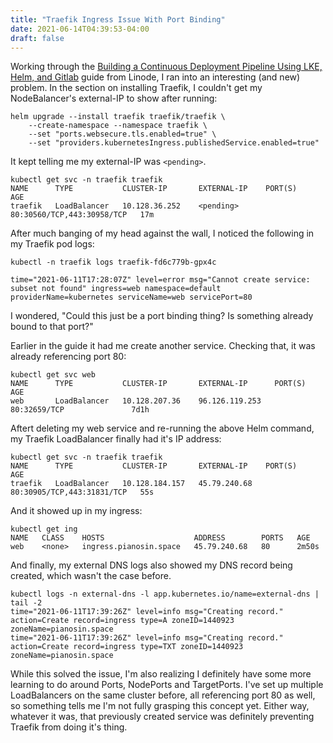 ```yaml
---
title: "Traefik Ingress Issue With Port Binding"
date: 2021-06-14T04:39:53-04:00
draft: false
---
```


Working through the [Building a Continuous Deployment Pipeline Using LKE, Helm, and Gitlab](https://www.linode.com/docs/guides/lke-continuous-deployment-series/) guide from Linode, I ran into an interesting (and new) problem. In the section on installing Traefik, I couldn't get my NodeBalancer's external-IP to show after running:

```
helm upgrade --install traefik traefik/traefik \
    --create-namespace --namespace traefik \
    --set "ports.websecure.tls.enabled=true" \
    --set "providers.kubernetesIngress.publishedService.enabled=true"
```

It kept telling me my external-IP was `<pending>`.

```
kubectl get svc -n traefik traefik
NAME      TYPE           CLUSTER-IP       EXTERNAL-IP    PORT(S)                      AGE
traefik   LoadBalancer   10.128.36.252    <pending>      80:30560/TCP,443:30958/TCP   17m
```

After much banging of my head against the wall, I noticed the following in my Traefik pod logs:

```
kubectl -n traefik logs traefik-fd6c779b-gpx4c

time="2021-06-11T17:28:07Z" level=error msg="Cannot create service: subset not found" ingress=web namespace=default providerName=kubernetes serviceName=web servicePort=80
```

I wondered, "Could this just be a port binding thing? Is something already bound to that port?"

Earlier in the guide it had me create another service. Checking that, it was already referencing port 80:

```
kubectl get svc web
NAME      TYPE           CLUSTER-IP       EXTERNAL-IP      PORT(S)                    AGE
web       LoadBalancer   10.128.207.36    96.126.119.253   80:32659/TCP               7d1h
```

Aftert deleting my web service and re-running the above Helm command, my Traefik LoadBalancer finally had it's IP address:

```
kubectl get svc -n traefik traefik
NAME      TYPE           CLUSTER-IP       EXTERNAL-IP    PORT(S)                      AGE
traefik   LoadBalancer   10.128.184.157   45.79.240.68   80:30905/TCP,443:31831/TCP   55s
```

And it showed up in my ingress:

```
kubectl get ing
NAME   CLASS    HOSTS                    ADDRESS        PORTS   AGE
web    <none>   ingress.pianosin.space   45.79.240.68   80      2m50s
```

And finally, my external DNS logs also showed my DNS record being created, which wasn't the case before.

```
kubectl logs -n external-dns -l app.kubernetes.io/name=external-dns | tail -2
time="2021-06-11T17:39:26Z" level=info msg="Creating record." action=Create record=ingress type=A zoneID=1440923 zoneName=pianosin.space
time="2021-06-11T17:39:26Z" level=info msg="Creating record." action=Create record=ingress type=TXT zoneID=1440923 zoneName=pianosin.space
```

While this solved the issue, I'm also realizing I definitely have some more learning to do around Ports, NodePorts and TargetPorts. I've set up multiple LoadBalancers on the same cluster before, all referencing port 80 as well, so something tells me I'm not fully grasping this concept yet. Either way, whatever it was, that previously created service was definitely preventing Traefik from doing it's thing.
